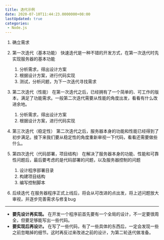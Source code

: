 ```yaml
---
title: 迭代示例
date: 2020-07-10T11:44:23.0000000+08:00
lastUpdated: true
categories:
 - Node.js
---
```


1.  确立需求
2.  第一次迭代（基本功能）
    快速迭代是一种不错的开发方式，在第一次迭代时先实现服务器的基本功能
    1.  分析需求，得出设计方案
    2.  根据设计方案，进行代码实现
    3.  测试，分析问题，为下一次迭代寻找需求

3.  第二次迭代（性能）
    在第一次迭代之后，已经拥有了一个简单的、可工作的版本，满足了功能需求。一般第二次迭代需要从性能的角度出发，看看有什么改进余地。
    1.  分析需求，得出设计方案
    2.  根据设计方案，进行代码实现

4.  第三次迭代（稳定性）
    第二次迭代之后，服务器本身的功能和性能已经得到了初步满足。接下来我们要从稳定性的角度重新审视一下代码，看看还需要做些什么。
5.  第四次迭代（代码部署，项目结构）
    在解决了服务器本身的功能、性能和可靠性问题后，最后要考虑的是代码部署的问题，以及服务器控制的问题
    1.  设计程序部署目录
    2.  构建项目结构
    3.  编写控制脚本

6.  后续迭代
    在服务器程序正式上线后，将会从可改进的点出发，将上述问题放大审视，并逐步完善需求与修复bug

------

-   **要先设计再实现。**
在开发一个程序前首先要有一个全局的设计，不一定要很周全，但要足够能写出一些代码。
-   **要实现后再设计。**
在写了一些代码，有了一些具体的东西后，一定会发现一些之前忽略掉的细节。这时再反过来改进之前的设计，为第二轮迭代做准备。
